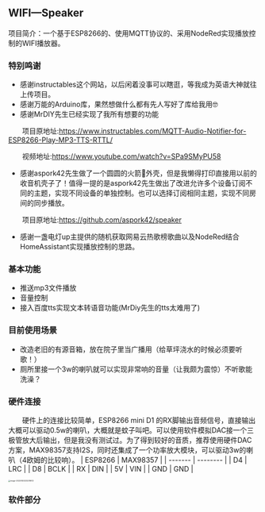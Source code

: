 ## WIFI—Speaker
项目简介：一个基于ESP8266的、使用MQTT协议的、采用NodeRed实现播放控制的WIFI播放器。
### 特别鸣谢
- 感谢instructables这个网站，以后闲着没事可以瞎逛，等我成为英语大神就往上传项目。
- 感谢万能的Arduino库，果然想做什么都有先人写好了库给我用🤓
- 感谢MrDIY先生已经实现了我所有想要的功能

　　项目原地址:https://www.instructables.com/MQTT-Audio-Notifier-for-ESP8266-Play-MP3-TTS-RTTL/
  
　　视频地址:https://www.youtube.com/watch?v=SPa9SMyPU58

- 感谢aspork42先生做了一个圆圆的火箭🚀外壳，但是我懒得打印直接用以前的收音机壳子了！值得一提的是aspork42先生做出了改进允许多个设备订阅不同的主题，实现不同设备的单独控制。也可以选择订阅相同主题，实现不同房间的同步播放。

　　项目原地址:https://github.com/aspork42/speaker
  
- 感谢一盏电灯up主提供的随机获取网易云热歌榜歌曲以及NodeRed结合HomeAssistant实现播放控制的思路。
### 基本功能
- 推送mp3文件播放
- 音量控制
- 接入百度tts实现文本转语音功能(MrDiy先生的tts太难用了)
### 目前使用场景
- 改造老旧的有源音箱，放在院子里当广播用（给草坪浇水的时候必须要听歌！）
- 厕所里接一个3w的喇叭就可以实现非常响的音量（让我颇为震惊）不听歌能洗澡？
### 硬件连接
　　硬件上的连接比较简单，ESP8266 mini D1 的RX脚输出音频信号，直接输出大概可以驱动0.5w的喇叭，大概就是蚊子叫吧。可以使用软件模拟DAC接一个三极管放大后输出，但是我没有测试过。为了得到较好的音质，推荐使用硬件DAC方案，MAX98357支持I2S，同时还集成了一个功率放大模块，可以驱动3w的喇叭（4欧姆的比较响）。
| ESP8266 | MAX98357 |
| ------- | -------- |
| D4      | LRC      |
| D8      | BCLK     |
| RX      | DIN      |
| 5V      | VIN      |
| GND     | GND      |

<img src="/Users/best/Library/Application Support/typora-user-images/image-20220820232218612.png" alt="image-20220820232218612" style="zoom:25%;" />

### 软件部分

